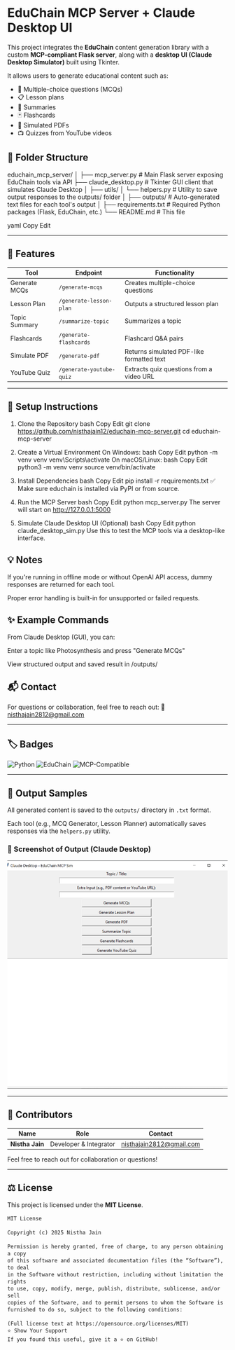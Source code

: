# EduChain MCP Server + Claude Desktop UI

This project integrates the **EduChain** content generation library with a custom **MCP-compliant Flask server**, 
along with a **desktop UI (Claude Desktop Simulator)** built using Tkinter.

It allows users to generate educational content such as:
- 📘 Multiple-choice questions (MCQs)
- 📋 Lesson plans
- 📄 Summaries
- 🃏 Flashcards
- 📎 Simulated PDFs
- 📺 Quizzes from YouTube videos

## 🧱 Folder Structure

educhain_mcp_server/
│
├── mcp_server.py # Main Flask server exposing EduChain tools via API
├── claude_desktop.py # Tkinter GUI client that simulates Claude Desktop
│
├── utils/
│ └── helpers.py # Utility to save output responses to the outputs/ folder
│
├── outputs/ # Auto-generated text files for each tool's output
│
├── requirements.txt # Required Python packages (Flask, EduChain, etc.)
└── README.md # This file

yaml
Copy
Edit

---

## 🚀 Features

| Tool               | Endpoint                  | Functionality                              |
|--------------------|---------------------------|---------------------------------------------|
| Generate MCQs      | `/generate-mcqs`          | Creates multiple-choice questions           |
| Lesson Plan        | `/generate-lesson-plan`   | Outputs a structured lesson plan            |
| Topic Summary      | `/summarize-topic`        | Summarizes a topic                          |
| Flashcards         | `/generate-flashcards`    | Flashcard Q&A pairs                         |
| Simulate PDF       | `/generate-pdf`           | Returns simulated PDF-like formatted text   |
| YouTube Quiz       | `/generate-youtube-quiz`  | Extracts quiz questions from a video URL    |

---

## 🚀 Setup Instructions
1. Clone the Repository
bash
Copy
Edit
git clone https://github.com/nisthajain12/educhain-mcp-server.git
cd educhain-mcp-server

2. Create a Virtual Environment
On Windows:
bash
Copy
Edit
python -m venv venv
venv\Scripts\activate
On macOS/Linux:
bash
Copy
Edit
python3 -m venv venv
source venv/bin/activate
3. Install Dependencies
bash
Copy
Edit
pip install -r requirements.txt
✅ Make sure educhain is installed via PyPI or from source.

4. Run the MCP Server
bash
Copy
Edit
python mcp_server.py
The server will start on http://127.0.0.1:5000

5. Simulate Claude Desktop UI (Optional)
bash
Copy
Edit
python claude_desktop_sim.py
Use this to test the MCP tools via a desktop-like interface.


## 💡 Notes

If you're running in offline mode or without OpenAI API access, dummy responses are returned for each tool.

Proper error handling is built-in for unsupported or failed requests.

## ✨ Example Commands

From Claude Desktop (GUI), you can:

Enter a topic like Photosynthesis and press "Generate MCQs"

View structured output and saved result in /outputs/


## 📬 Contact
For questions or collaboration, feel free to reach out:
📧 nisthajain2812@gmail.com

---

## 🏷️ Badges

![Python](https://img.shields.io/badge/Python-3.10-blue?logo=python&logoColor=white)
![EduChain](https://img.shields.io/badge/Powered_by-EduChain-purple?style=flat&logo=github)
![MCP-Compatible](https://img.shields.io/badge/MCP-Compatible-green?style=flat)

---

## 📂 Output Samples

All generated content is saved to the `outputs/` directory in `.txt` format.

Each tool (e.g., MCQ Generator, Lesson Planner) automatically saves responses via the `helpers.py` utility.

### 📸 Screenshot of Output (Claude Desktop)

![Claude_desktop_sim](https://raw.githubusercontent.com/nisthajain12/educhain-mcp-server/refs/heads/main/Screenshot%20(79).png)

---

## 👥 Contributors

| Name         | Role                        | Contact                       |
|--------------|-----------------------------|-------------------------------|
| **Nistha Jain** | Developer & Integrator      | [nisthajain2812@gmail.com](mailto:nisthajain2812@gmail.com) |

Feel free to reach out for collaboration or questions!

---

## ⚖️ License

This project is licensed under the **MIT License**.

```text
MIT License

Copyright (c) 2025 Nistha Jain

Permission is hereby granted, free of charge, to any person obtaining a copy
of this software and associated documentation files (the “Software”), to deal
in the Software without restriction, including without limitation the rights
to use, copy, modify, merge, publish, distribute, sublicense, and/or sell
copies of the Software, and to permit persons to whom the Software is
furnished to do so, subject to the following conditions:

(Full license text at https://opensource.org/licenses/MIT)
⭐️ Show Your Support
If you found this useful, give it a ⭐️ on GitHub!

